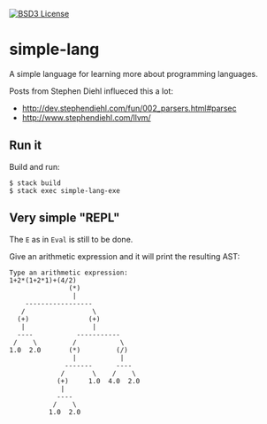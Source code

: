 [![BSD3 License](https://img.shields.io/badge/license-BSD3-blue.svg?style=flat-square)](https://tldrlegal.com/license/bsd-3-clause-license-%28revised%29)

# simple-lang
A simple language for learning more about programming languages.

Posts from Stephen Diehl influeced this a lot:
- http://dev.stephendiehl.com/fun/002_parsers.html#parsec
- http://www.stephendiehl.com/llvm/

## Run it
Build and run:
```
$ stack build
$ stack exec simple-lang-exe
```

## Very simple "REPL"
The `E` as in `Eval` is still to be done.

Give an arithmetic expression and it will print the resulting AST:
```
Type an arithmetic expression: 
1+2*(1+2*1)+(4/2)
               (*)               
                |                
    -----------------            
   /                 \           
  (+)               (+)          
   |                 |           
  ----           -----------     
 /    \         /           \    
1.0  2.0       (*)         (/)   
                |           |    
              -------      ----  
             /       \    /    \ 
            (+)     1.0  4.0  2.0
             |                   
            ----                 
           /    \                
          1.0  2.0               
```
